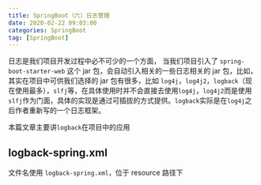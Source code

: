 ```yaml
---
title: SpringBoot（六）日志管理
date: 2020-02-22 09:03:00
categories: SpringBoot
tag: [SpringBoot]
---
```


日志是我们项目开发过程中必不可少的一个方面， 当我们项目引入了 `spring-boot-starter-web` 这个 jar 包，会自动引入相关的一些日志相关的 jar 包，比如，其实在项目中可供我们选择的 jar 包有很多，比如 `log4j`，`log4j2`，`logback`（现在使用最多），`slfj`等，在具体使用时并不会直接去使用`log4j`，`log4j2`而是使用`slfj`作为门面，具体的实现是通过可插拔的方式提供。`logback`实际是在`log4j`之后作者重新写的一个日志框架。

本篇文章主要讲`logback`在项目中的应用

## logback-spring.xml

文件名使用 `logback-spring.xml`，位于 resource 路径下